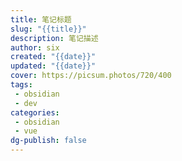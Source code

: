```yaml
---
title: 笔记标题
slug: "{{title}}"
description: 笔记描述
author: six
created: "{{date}}"
updated: "{{date}}"
cover: https://picsum.photos/720/400
tags:
 - obsidian
 - dev
categories:
 - obsidian
 - vue
dg-publish: false
---
```

